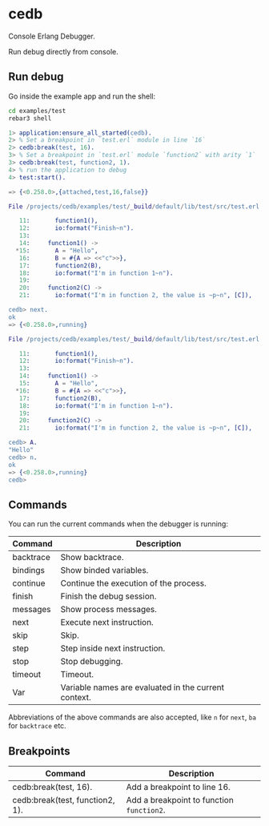 cedb
====

Console Erlang Debugger.

Run debug directly from console.

Run debug
---------

Go inside the example app and run the shell:

```sh
cd examples/test
rebar3 shell
```

```erlang
1> application:ensure_all_started(cedb).
2> % Set a breakpoint in `test.erl` module in line `16`
2> cedb:break(test, 16).
3> % Set a breakpoint in `test.erl` module `function2` with arity `1`
3> cedb:break(test, function2, 1).
4> % run the application to debug
4> test:start().

=> {<0.258.0>,{attached,test,16,false}}

File /projects/cedb/examples/test/_build/default/lib/test/src/test.erl

   11:       function1(),
   12:       io:format("Finish~n").
   13:
   14:     function1() ->
  *15:       A = "Hello",
   16:       B = #{A => <<"c">>},
   17:       function2(B),
   18:       io:format("I'm in function 1~n").
   19:
   20:     function2(C) ->
   21:       io:format("I'm in function 2, the value is ~p~n", [C]),

cedb> next.
ok
=> {<0.258.0>,running}

File /projects/cedb/examples/test/_build/default/lib/test/src/test.erl

   11:       function1(),
   12:       io:format("Finish~n").
   13:
   14:     function1() ->
   15:       A = "Hello",
  *16:       B = #{A => <<"c">>},
   17:       function2(B),
   18:       io:format("I'm in function 1~n").
   19:
   20:     function2(C) ->
   21:       io:format("I'm in function 2, the value is ~p~n", [C]),

cedb> A.
"Hello"
cedb> n.
ok
=> {<0.258.0>,running}
cedb>
```

Commands
--------

You can run the current commands when the debugger is running:

Command      | Description
-------------|-------------------------------------------
backtrace    | Show backtrace.
bindings     | Show binded variables.
continue     | Continue the execution of the process.
finish       | Finish the debug session.
messages     | Show process messages.
next         | Execute next instruction.
skip         | Skip.
step         | Step inside next instruction.
stop         | Stop debugging.
timeout      | Timeout.
Var          | Variable names are evaluated in the current context.

Abbreviations of the above commands are also accepted, like `n` for `next`,
`ba` for `backtrace` etc.

Breakpoints
-----------

Command                         | Description
--------------------------------|-------------------------------------------
cedb:break(test, 16).           | Add a breakpoint to line 16.
cedb:break(test, function2, 1). | Add a breakpoint to function `function2`.
